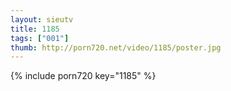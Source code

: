 ```yaml
--- 
layout: sieutv
title: 1185
tags: ["001"]
thumb: http://porn720.net/video/1185/poster.jpg
---
```

{% include porn720 key="1185" %} 
